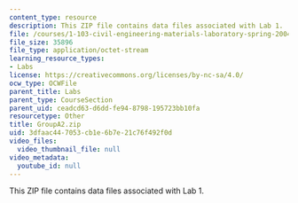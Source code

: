```yaml
---
content_type: resource
description: This ZIP file contains data files associated with Lab 1.
file: /courses/1-103-civil-engineering-materials-laboratory-spring-2004/3dfaac447053cb1e6b7e21c76f492f0d_groupA2.zip
file_size: 35896
file_type: application/octet-stream
learning_resource_types:
- Labs
license: https://creativecommons.org/licenses/by-nc-sa/4.0/
ocw_type: OCWFile
parent_title: Labs
parent_type: CourseSection
parent_uid: ceadcd63-d6dd-fe94-8798-195723bb10fa
resourcetype: Other
title: GroupA2.zip
uid: 3dfaac44-7053-cb1e-6b7e-21c76f492f0d
video_files:
  video_thumbnail_file: null
video_metadata:
  youtube_id: null
---
```

This ZIP file contains data files associated with Lab 1.